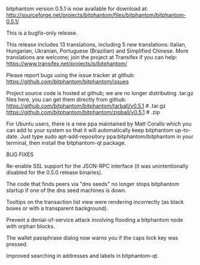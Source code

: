 bitphantom version 0.5.1 is now available for download at:
http://sourceforge.net/projects/bitphantom/files/bitphantom/bitphantom-0.5.1/

This is a bugfix-only release.

This release includes 13 translations, including 5 new translations:
Italian, Hungarian, Ukranian, Portuguese (Brazilian) and Simplified Chinese.
More translations are welcome; join the project at Transifex if you can help:
https://www.transifex.net/projects/p/bitphantom/

Please report bugs using the issue tracker at github:
https://github.com/bitphantom/bitphantom/issues

Project source code is hosted at github; we are no longer
distributing .tar.gz files here, you can get them
directly from github:
https://github.com/bitphantom/bitphantom/tarball/v0.5.1  # .tar.gz
https://github.com/bitphantom/bitphantom/zipball/v0.5.1  # .zip

For Ubuntu users, there is a new ppa maintained by Matt Corallo which
you can add to your system so that it will automatically keep
bitphantom up-to-date.  Just type
sudo apt-add-repository ppa:bitphantom/bitphantom
in your terminal, then install the bitphantom-qt package.


BUG FIXES

Re-enable SSL support for the JSON-RPC interface (it was unintentionally
disabled for the 0.5.0 release binaries).

The code that finds peers via "dns seeds" no longer stops bitphantom startup
if one of the dns seed machines is down.

Tooltips on the transaction list view were rendering incorrectly (as black boxes
or with a transparent background).

Prevent a denial-of-service attack involving flooding a bitphantom node with
orphan blocks.

The wallet passphrase dialog now warns you if the caps lock key was pressed.

Improved searching in addresses and labels in bitphantom-qt.
